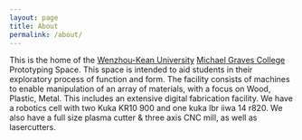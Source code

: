 ```yaml
---
layout: page
title: About
permalink: /about/
---
```


This is the home of the [Wenzhou-Kean University](wku.edu.cn) [Michael Graves College](http://design.wku.edu.cn/) Prototyping Space. This space is intended to aid students in their exploratory process of function and form. The facility consists of machines to enable manipulation of an array of materials, with a focus on Wood, Plastic, Metal. This includes an extensive digital fabrication facility. We have a robotics cell with two Kuka KR10 900 and one kuka lbr iiwa 14 r820. We also have a full size plasma cutter & three axis CNC mill, as well as lasercutters.


